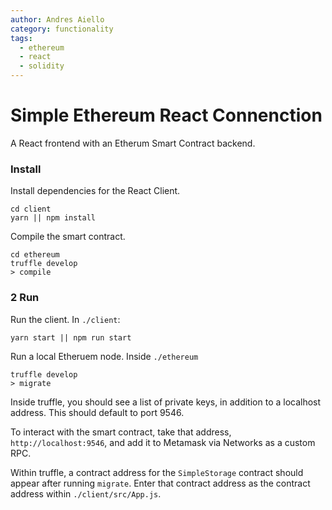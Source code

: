 ```yaml
---
author: Andres Aiello
category: functionality
tags:
  - ethereum
  - react
  - solidity
---
```


# Simple Ethereum React Connenction

A React frontend with an Etherum Smart Contract backend.

### Install

Install dependencies for the React Client.

```
cd client
yarn || npm install
```

Compile the smart contract.

```
cd ethereum
truffle develop
> compile
```

### 2 Run

Run the client. In `./client`:

```
yarn start || npm run start
```

Run a local Etheruem node. Inside `./ethereum`

```
truffle develop
> migrate
```

Inside truffle, you should see a list of private keys, in addition to a localhost address. This should default to port 9546.

To interact with the smart contract, take that address, `http://localhost:9546`, and add it to Metamask via Networks as a custom RPC.

Within truffle, a contract address for the `SimpleStorage` contract should appear after running `migrate`. Enter that contract address as the contract address within `./client/src/App.js`.
